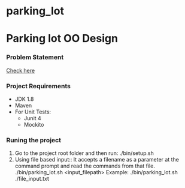 # parking_lot

# Parking lot OO Design

### Problem Statement
[Check here](problem-statment.md)

### Project Requirements

* JDK 1.8
* Maven
* For Unit Tests:  
  * Junit 4
  * Mockito

### Runing the project
1) Go to the project root folder and then run: ./bin/setup.sh
2) Using file based input:: It accepts a filename as a parameter at the command prompt and read the commands from that file.
./bin/parking_lot.sh <input_filepath>
Example: ./bin/parking_lot.sh ./file_input.txt